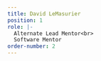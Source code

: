 ```yaml
---
title: David LeMasurier
position: 1
role: |-
  Alternate Lead Mentor<br>
  Software Mentor
order-number: 2
---
```


